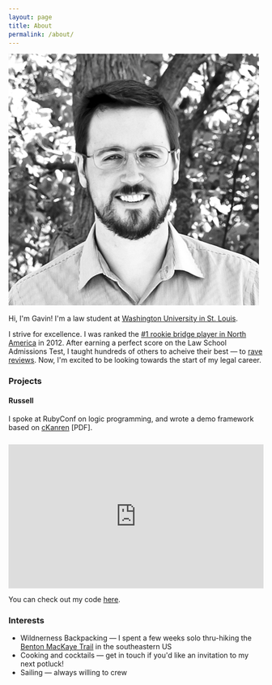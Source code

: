 ```yaml
---
layout: page
title: About
permalink: /about/
---
```


<img class="portrait" src="/images/gavin.png" alt="Portrait photo of Gavin.">

Hi, I'm Gavin! I'm a law student at [Washington University in St. Louis](https://law.wustl.edu/).

I strive for excellence. I was ranked the [#1 rookie bridge player in North America](https://web3.acbl.org/mpraces/?year=2012&race=MMA) in 2012. After earning a perfect score on the Law School Admissions Test, I taught hundreds of others to acheive their best &mdash; to [rave reviews](/testimonials/). Now, I'm excited to be looking towards the start of my legal career.

### Projects

#### Russell

I spoke at RubyConf on logic programming, and wrote a demo framework based on [cKanren](http://scheme2011.ucombinator.org/papers/Alvis2011.pdf) [PDF].

<div style="position:relative;height:0;margin-top:25px;padding-bottom:56.25%"><iframe src="https://www.youtube.com/embed/f5Bi6_GOIB8?ecver=2" width="640" height="360" frameborder="0" style="position:absolute;width:100%;height:100%;left:0" allowfullscreen></iframe></div>

You can check out my code [here](https://gitlab.com/gavinmcg/russell).


### Interests

* Wildnerness Backpacking &mdash; I spent a few weeks solo thru-hiking the [Benton MacKaye Trail](http://www.bmta.org/) in the southeastern US
* Cooking and cocktails &mdash; get in touch if you'd like an invitation to my next potluck!
* Sailing &mdash; always willing to crew
